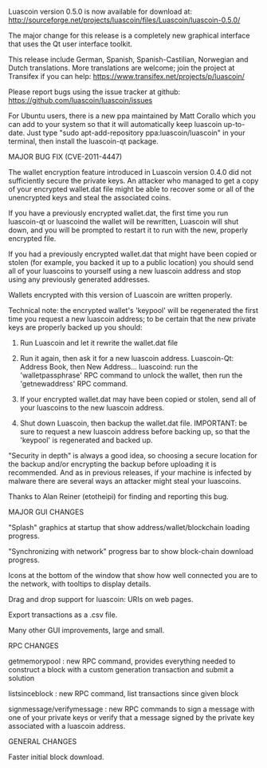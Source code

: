 Luascoin version 0.5.0 is now available for download at:
http://sourceforge.net/projects/luascoin/files/Luascoin/luascoin-0.5.0/

The major change for this release is a completely new graphical interface that uses the Qt user interface toolkit.

This release include German, Spanish, Spanish-Castilian, Norwegian and Dutch translations. More translations are welcome; join the project at Transifex if you can help:
https://www.transifex.net/projects/p/luascoin/

Please report bugs using the issue tracker at github:
https://github.com/luascoin/luascoin/issues

For Ubuntu users, there is a new ppa maintained by Matt Corallo which you can add to your system so that it will automatically keep luascoin up-to-date.  Just type "sudo apt-add-repository ppa:luascoin/luascoin" in your terminal, then install the luascoin-qt package.

MAJOR BUG FIX  (CVE-2011-4447)

The wallet encryption feature introduced in Luascoin version 0.4.0 did not sufficiently secure the private keys. An attacker who
managed to get a copy of your encrypted wallet.dat file might be able to recover some or all of the unencrypted keys and steal the
associated coins.

If you have a previously encrypted wallet.dat, the first time you run luascoin-qt or luascoind the wallet will be rewritten, Luascoin will
shut down, and you will be prompted to restart it to run with the new, properly encrypted file.

If you had a previously encrypted wallet.dat that might have been copied or stolen (for example, you backed it up to a public
location) you should send all of your luascoins to yourself using a new luascoin address and stop using any previously generated addresses.

Wallets encrypted with this version of Luascoin are written properly.

Technical note: the encrypted wallet's 'keypool' will be regenerated the first time you request a new luascoin address; to be certain that the
new private keys are properly backed up you should:

1. Run Luascoin and let it rewrite the wallet.dat file

2. Run it again, then ask it for a new luascoin address.
Luascoin-Qt: Address Book, then New Address...
luascoind: run the 'walletpassphrase' RPC command to unlock the wallet,  then run the 'getnewaddress' RPC command.

3. If your encrypted wallet.dat may have been copied or stolen, send  all of your luascoins to the new luascoin address.

4. Shut down Luascoin, then backup the wallet.dat file.
IMPORTANT: be sure to request a new luascoin address before backing up, so that the 'keypool' is regenerated and backed up.

"Security in depth" is always a good idea, so choosing a secure location for the backup and/or encrypting the backup before uploading it is recommended. And as in previous releases, if your machine is infected by malware there are several ways an attacker might steal your luascoins.

Thanks to Alan Reiner (etotheipi) for finding and reporting this bug.

MAJOR GUI CHANGES

"Splash" graphics at startup that show address/wallet/blockchain loading progress.

"Synchronizing with network" progress bar to show block-chain download progress.

Icons at the bottom of the window that show how well connected you are to the network, with tooltips to display details.

Drag and drop support for luascoin: URIs on web pages.

Export transactions as a .csv file.

Many other GUI improvements, large and small.

RPC CHANGES

getmemorypool : new RPC command, provides everything needed to construct a block with a custom generation transaction and submit a solution

listsinceblock : new RPC command, list transactions since given block

signmessage/verifymessage : new RPC commands to sign a message with one of your private keys or verify that a message signed by the private key associated with a luascoin address.

GENERAL CHANGES

Faster initial block download.

